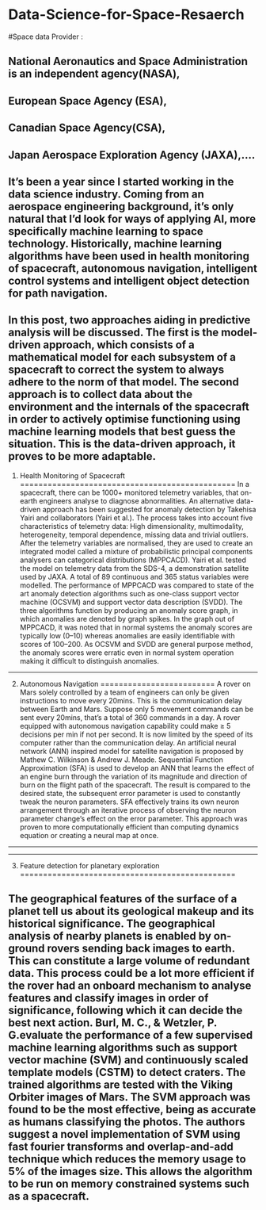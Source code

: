 # Data-Science-for-Space-Resaerch

#Space data Provider :

National Aeronautics and Space Administration is an independent agency(NASA),
-------------------
European Space Agency (ESA),
----------------------------
Canadian Space Agency(CSA), 
--------------------------
Japan Aerospace Exploration Agency (JAXA),....
---------------------------------------------------------------------------------------


It’s been a year since I started working in the data science industry. Coming from an aerospace engineering background, it’s only natural that I’d look for ways of applying AI, more specifically machine learning to space technology.
Historically, machine learning algorithms have been used in health monitoring of spacecraft, autonomous navigation, intelligent control systems and intelligent object detection for path navigation.
--------------------------------
In this post, two approaches aiding in predictive analysis will be discussed. The first is the model-driven approach, which consists of a mathematical model for each subsystem of a spacecraft to correct the system to always adhere to the norm of that model.
The second approach is to collect data about the environment and the internals of the spacecraft in order to actively optimise functioning using machine learning models that best guess the situation. This is the data-driven approach, it proves to be more adaptable.
-----------------------------------------
1. Health Monitoring of Spacecraft
===============================================
In a spacecraft, there can be 1000+ monitored telemetry variables, that on-earth engineers analyse to diagnose abnormalities. An alternative data-driven approach has been suggested for anomaly detection by Takehisa Yairi and collaborators (Yairi et al.). The process takes into account five characteristics of telemetry data: High dimensionality, multimodality, heterogeneity, temporal dependence, missing data and trivial outliers. After the telemetry variables are normalised, they are used to create an integrated model called a mixture of probabilistic principal components analysers can categorical distributions (MPPCACD). Yairi et al. tested the model on telemetry data from the SDS-4, a demonstration satellite used by JAXA. A total of 89 continuous and 365 status variables were modelled. The performance of MPPCACD was compared to state of the art anomaly detection algorithms such as one-class support vector machine (OCSVM) and support vector data description (SVDD). The three algorithms function by producing an anomaly score graph, in which anomalies are denoted by graph spikes. In the graph out of MPPCACD, it was noted that in normal systems the anomaly scores are typically low (0–10) whereas anomalies are easily identifiable with scores of 100–200. As OCSVM and SVDD are general purpose method, the anomaly scores were erratic even in normal system operation making it difficult to distinguish anomalies.
-----------------------------------
2. Autonomous Navigation
=========================
A rover on Mars solely controlled by a team of engineers can only be given instructions to move every 20mins. This is the communication delay between Earth and Mars. Suppose only 5 movement commands can be sent every 20mins, that’s a total of 360 commands in a day. A rover equipped with autonomous navigation capability could make ≥ 5 decisions per min if not per second. It is now limited by the speed of its computer rather than the communication delay.
An artificial neural network (ANN) inspired model for satellite navigation is proposed by Mathew C. Wilkinson & Andrew J. Meade. Sequential Function Approximation (SFA) is used to develop an ANN that learns the effect of an engine burn through the variation of its magnitude and direction of burn on the flight path of the spacecraft. The result is compared to the desired state, the subsequent error parameter is used to constantly tweak the neuron parameters. SFA effectively trains its own neuron arrangement through an iterative process of observing the neuron parameter change’s effect on the error parameter. This approach was proven to more computationally efficient than computing dynamics equation or creating a neural map at once.
--------------------------------------------
-------------------------------------------------
3. Feature detection for planetary exploration
===============================================

The geographical features of the surface of a planet tell us about its geological makeup and its historical significance. The geographical analysis of nearby planets is enabled by on-ground rovers sending back images to earth. This can constitute a large volume of redundant data. This process could be a lot more efficient if the rover had an onboard mechanism to analyse features and classify images in order of significance, following which it can decide the best next action.
Burl, M. C., & Wetzler, P. G.evaluate the performance of a few supervised machine learning algorithms such as support vector machine (SVM) and continuously scaled template models (CSTM) to detect craters. The trained algorithms are tested with the Viking Orbiter images of Mars. The SVM approach was found to be the most effective, being as accurate as humans classifying the photos. The authors suggest a novel implementation of SVM using fast fourier transforms and overlap-and-add technique which reduces the memory usage to 5% of the images size. This allows the algorithm to be run on memory constrained systems such as a spacecraft.
------------------------------------------------------------

